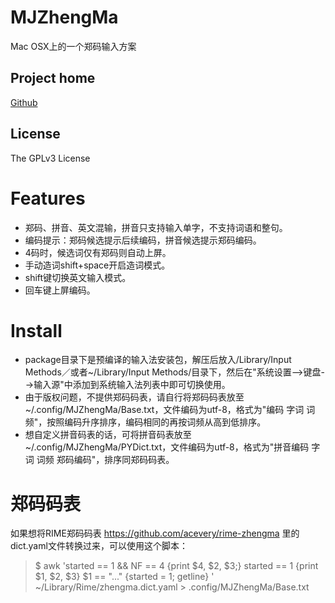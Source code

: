 <meta charset="UTF-8">

MJZhengMa
===
Mac OSX上的一个郑码输入方案

Project home
---
[Github](https://github.com/mjsaka/MJZhengMa)

License
---
The GPLv3 License

Features
===
- 郑码、拼音、英文混输，拼音只支持输入单字，不支持词语和整句。
- 编码提示：郑码候选提示后续编码，拼音候选提示郑码编码。
- 4码时，候选词仅有郑码则自动上屏。
- 手动造词shift+space开启造词模式。
- shift键切换英文输入模式。
- 回车键上屏编码。

Install
===
- package目录下是预编译的输入法安装包，解压后放入/Library/Input Methods／或者~/Library/Input Methods/目录下，然后在"系统设置-->键盘-->输入源"中添加到系统输入法列表中即可切换使用。	
- 由于版权问题，不提供郑码码表，请自行将郑码码表放至~/.config/MJZhengMa/Base.txt，文件编码为utf-8，格式为"编码 字词 词频"，按照编码升序排序，编码相同的再按词频从高到低排序。
- 想自定义拼音码表的话，可将拼音码表放至~/.config/MJZhengMa/PYDict.txt，文件编码为utf-8，格式为"拼音编码 字词 词频 郑码编码"，排序同郑码码表。

郑码码表
===
如果想将RIME郑码码表 https://github.com/acevery/rime-zhengma 里的dict.yaml文件转换过来，可以使用这个脚本：

> $ awk 'started == 1 && NF == 4 {print $4, $2, $3;} started == 1 {print $1, $2, $3} $1 == "..." {started = 1; getline} ' ~/Library/Rime/zhengma.dict.yaml > .config/MJZhengMa/Base.txt
